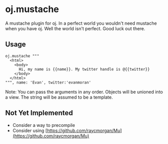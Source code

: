 # oj.mustache

A mustache plugin for oj. In a perfect world you wouldn't need mustache when you have oj. Well the world isn't perfect. Good luck out there.

## Usage

    oj.mustache """
      <html>
        <body>
          Hi, my name is {{name}}. My twitter handle is @{{twitter}}
        </body>
      </html>
    """, name: 'Evan', twitter:'evanmoran'

Note: You can pass the arguments in any order. Objects will be unioned into a view. The string will be assumed to be a template.

## Not Yet Implemented

* Consider a way to precompile
* Consider using [https://github.com/raycmorgan/Mu](https://github.com/raycmorgan/Mu)

